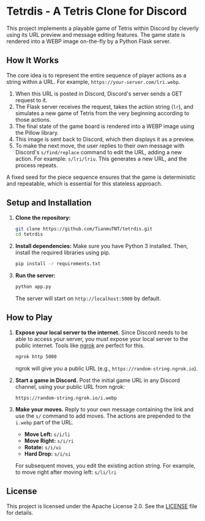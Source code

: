 # Tetrdis - A Tetris Clone for Discord

This project implements a playable game of Tetris within Discord by cleverly using its URL preview and message editing features. The game state is rendered into a WEBP image on-the-fly by a Python Flask server.

## How It Works

The core idea is to represent the entire sequence of player actions as a string within a URL. For example, `https://your-server.com/lri.webp`.

1.  When this URL is posted in Discord, Discord's server sends a GET request to it.
2.  The Flask server receives the request, takes the action string (`lr`), and simulates a new game of Tetris from the very beginning according to those actions.
3.  The final state of the game board is rendered into a WEBP image using the Pillow library.
4.  This image is sent back to Discord, which then displays it as a preview.
5.  To make the next move, the user replies to their own message with Discord's `s/find/replace` command to edit the URL, adding a new action. For example: `s/lri/lriu`. This generates a new URL, and the process repeats.

A fixed seed for the piece sequence ensures that the game is deterministic and repeatable, which is essential for this stateless approach.

## Setup and Installation

1.  **Clone the repository:**
    ```bash
    git clone https://github.com/TianmuTNT/tetrdis.git
    cd tetrdis
    ```

2.  **Install dependencies:**
    Make sure you have Python 3 installed. Then, install the required libraries using pip.
    ```bash
    pip install -r requirements.txt
    ```

3.  **Run the server:**
    ```bash
    python app.py
    ```
    The server will start on `http://localhost:5000` by default.

## How to Play

1.  **Expose your local server to the internet.**
    Since Discord needs to be able to access your server, you must expose your local server to the public internet. Tools like [ngrok](https://ngrok.com/) are perfect for this.
    ```bash
    ngrok http 5000
    ```
    ngrok will give you a public URL (e.g., `https://random-string.ngrok.io`).

2.  **Start a game in Discord.**
    Post the initial game URL in any Discord channel, using your public URL from ngrok:
    ```
    https://random-string.ngrok.io/i.webp
    ```

3.  **Make your moves.**
    Reply to your own message containing the link and use the `s/` command to add moves. The actions are prepended to the `i.webp` part of the URL.

    *   **Move Left:** `s/i/li`
    *   **Move Right:** `s/i/ri`
    *   **Rotate:** `s/i/ui`
    *   **Hard Drop:** `s/i/si`

    For subsequent moves, you edit the existing action string. For example, to move right after moving left:
    `s/li/lri`

## License

This project is licensed under the Apache License 2.0. See the [LICENSE](LICENSE) file for details.
